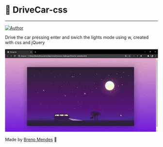 # :car: DriveCar-css
---
[![Author](https://img.shields.io/badge/author-Breno%20Mendes-blue)](https://github.com/Brenox889)
 
 Drive the car pressing enter and swich the lights mode using w, created with css and jQuery
 
 
 ![Img](https://github.com/Brenox889/css-challenges/blob/master/DriveCar-css/.github/DrivingCar.gif)
 
 
 Made by [Breno Mendes](https://www.linkedin.com/in/breno-mendes-14206318a/) :bat:

